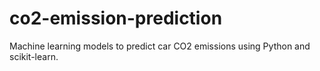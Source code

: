 # co2-emission-prediction
Machine learning models to predict car CO2 emissions using Python and scikit-learn.
